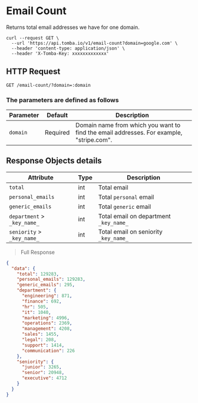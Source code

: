 # Email Count

Returns total email addresses we have for one domain.

```shell
curl --request GET \
  --url 'https://api.tomba.io/v1/email-count?domain=google.com' \
  --header 'content-type: application/json' \
  --header 'X-Tomba-Key: xxxxxxxxxxxxx'
```

## HTTP Request

`GET /email-count/?domain=:domain`

### The parameters are defined as follows

| Parameter | Default  | Description                                                                             |
| --------- | -------- | --------------------------------------------------------------------------------------- |
| `domain`  | Required | Domain name from which you want to find the email addresses. For example, "stripe.com". |

## Response Objects details

| Attribute                   | Type | Description                            |
| --------------------------- | ---- | -------------------------------------- |
| `total`                     | int  | Total email                            |
| `personal_emails`           | int  | Total `personal` email                 |
| `generic_emails`            | int  | Total `generic` email                  |
| `department` > `_key_name_` | int  | Total email on department `_key_name_` |
| `seniority` > `_key_name_`  | int  | Total email on seniority `_key_name_`  |
> Full Response

```json
{
  "data": {
    "total": 129283,
    "personal_emails": 129283,
    "generic_emails": 295,
    "department": {
      "engineering": 871,
      "finance": 692,
      "hr": 505,
      "it": 1040,
      "marketing": 4996,
      "operations": 2369,
      "management": 4208,
      "sales": 1455,
      "legal": 208,
      "support": 1414,
      "communication": 226
    },
    "seniority": {
      "junior": 3265,
      "senior": 20948,
      "executive": 4712
    }
  }
}
```
